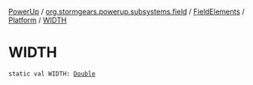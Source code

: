 [PowerUp](../../../index.md) / [org.stormgears.powerup.subsystems.field](../../index.md) / [FieldElements](../index.md) / [Platform](index.md) / [WIDTH](./-w-i-d-t-h.md)

# WIDTH

`static val WIDTH: `[`Double`](https://kotlinlang.org/api/latest/jvm/stdlib/kotlin/-double/index.html)